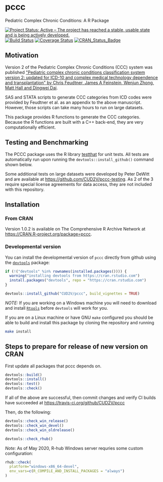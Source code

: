 # pccc
Pediatric Complex Chronic Conditions: A R Package

[![Project Status: Active – The project has reached a stable, usable state and is being actively developed.](http://www.repostatus.org/badges/latest/active.svg)](http://www.repostatus.org/#active)
[![Build Status](https://travis-ci.org/CUD2V/pccc.svg?branch=master)](https://travis-ci.org/CUD2V/pccc)
[![Coverage Status](https://img.shields.io/codecov/c/github/cud2v/pccc/master.svg)](https://codecov.io/github/cud2v/pccc?branch=master)
[![CRAN_Status_Badge](http://www.r-pkg.org/badges/version/pccc)](http://cran.r-project.org/package=pccc)

## Motivation
Version 2 of the Pediatric Complex Chronic Conditions (CCC) system was published 
["Pediatric complex chronic conditions classification system version
2: updated for ICD-10 and complex medical technology dependence and
transplantation" by Chris Feudtner, James A Feinstein, Wenjun Zhong, Matt Hall
and Dingwei Dai](http://bmcpediatr.biomedcentral.com/articles/10.1186/1471-2431-14-199).

SAS and STATA scripts to generate CCC categories from ICD codes were provided by Feudtner et al. 
as an appendix to the above manuscript. However, those scripts can take many hours to run
on large datasets. 

This package provides R functions to generate the CCC categories. Because the R functions
are built with a C++ back-end, they are very computationally efficient.

## Testing and Benchmarking

The PCCC package uses the R library [testthat](http://testthat.r-lib.org) for unit tests. All tests are automatically run upon running the `devtools::install_github()` command shown below.

Some additional tests on large datasets were developed by Peter DeWitt and are available at https://github.com/CUD2V/pccc-testing. As 2 of the 3 require special license agreements for data access, they are not included with this repository.

## Installation

### From CRAN
Version 1.0.2 is available on The Comprehensive R Archive Network at https://CRAN.R-project.org/package=pccc.


### Developmental version

You can install the
developmental version of `pccc` directly from github using the 
[`devtools`](https://github.com/hadley/devtools/) package:

```r
if (!("devtools" %in% rownames(installed.packages()))) {
  warning("installing devtools from https://cran.rstudio.com")
  install.packages("devtools", repo = "https://cran.rstudio.com")
}

devtools::install_github("CUD2V/pccc", build_vignettes = TRUE)
```

*NOTE:* If you are working on a Windows machine you will need to download and
install [`Rtools`](https://cran.r-project.org/bin/windows/Rtools/) before
`devtools` will work for you.

If you are on a Linux machine or have GNU `make` configured you should be able
to build and install this package by cloning the repository and running

```bash
make install
```

## Steps to prepare for release of new version on CRAN

First update all packages that pccc depends on.

```r
devtools::build()
devtools::install()
devtools::test()
devtools::check()
```

If all of the above are successful, then commit changes and verify CI builds have succeeded at https://travis-ci.org/github/CUD2V/pccc

Then, do the following:

```r
devtools::check_win_release()
devtools::check_win_devel()
devtools::check_win_oldrelease()

devtools::check_rhub()
```

*Note:* As of May 2020, R-hub Windows server requries some custom configuration:

```r
rhub::check(
  platform="windows-x86_64-devel",
  env_vars=c(R_COMPILE_AND_INSTALL_PACKAGES = "always")
)
```
